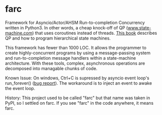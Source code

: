 # farc

Framework for Asyncio/Actor/AHSM Run-to-completion Concurrency
written in Python3.
In other words, a cheap knock-off of QP (www.state-machine.com)
that uses coroutines instead of threads.
[This book](https://newcontinuum.dl.sourceforge.net/project/qpc/doc/PSiCC2.pdf)
describes QP and how to program hierarchical state machines.

This framework has fewer than 1000 LOC.  It allows the programmer to create highly-concurrent
programs by using a message-passing system and run-to-completion message handlers
within a state-machine architecture.  With these tools, complex, asynchronous operations
are decomposed into managable chunks of code.

Known Issue: On windows, Ctrl+C is supressed by asyncio event loop's run_forever() ([bug report](https://bugs.python.org/issue23057)).
The workaround is to inject an event to awake the event loop.

History:  This project used to be called "farc" but that name was taken in PyPI,
so I settled on farc.  If you see "farc" in the code anywhere, it means farc.
